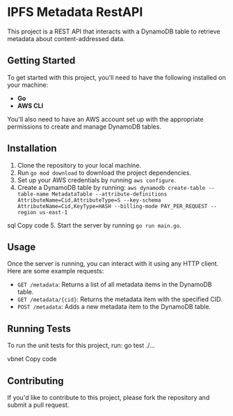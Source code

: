 # IPFS Metadata RestAPI

This project is a REST API that interacts with a DynamoDB table to retrieve metadata about content-addressed data.

## Getting Started

To get started with this project, you'll need to have the following installed on your machine:

- **Go**
- **AWS CLI**

You'll also need to have an AWS account set up with the appropriate permissions to create and manage DynamoDB tables.

## Installation

1. Clone the repository to your local machine.
2. Run `go mod download` to download the project dependencies.
3. Set up your AWS credentials by running `aws configure`.
4. Create a DynamoDB table by running:
   `aws dynamodb create-table --table-name MetadataTable --attribute-definitions AttributeName=Cid,AttributeType=S --key-schema AttributeName=Cid,KeyType=HASH --billing-mode PAY_PER_REQUEST --region us-east-1`

sql
Copy code 5. Start the server by running `go run main.go`.

## Usage

Once the server is running, you can interact with it using any HTTP client. Here are some example requests:

- `GET /metadata`: Returns a list of all metadata items in the DynamoDB table.
- `GET /metadata/{cid}`: Returns the metadata item with the specified CID.
- `POST /metadata`: Adds a new metadata item to the DynamoDB table.

## Running Tests

To run the unit tests for this project, run:
go test ./...

vbnet
Copy code

## Contributing

If you'd like to contribute to this project, please fork the repository and submit a pull request.

